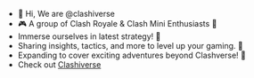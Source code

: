 - 👋 Hi, We are @clashiverse
- 🎮 A group of Clash Royale & Clash Mini Enthusiasts 🏰
- Immerse ourselves in latest strategy! 🌟
- Sharing insights, tactics, and more to level up your gaming. 💪
- Expanding to cover exciting adventures beyond Clashverse! 🚀
- Check out <a href="https://clashiverse.com">Clashiverse</a>

<!---
clashiverse/clashiverse is a ✨ special ✨ repository because its `README.md` (this file) appears on your GitHub profile.
You can click the Preview link to take a look at your changes.
--->
